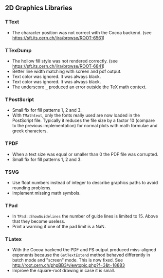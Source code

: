 ## 2D Graphics Libraries

### TText

- The character position was not correct with the Cocoa backend.
  (see https://sft.its.cern.ch/jira/browse/ROOT-6561)

### TTexDump

- The hollow fill style was not rendered correctly.
  (see https://sft.its.cern.ch/jira/browse/ROOT-6841)
- Better line width matching with screen and pdf output.
- Text color was ignored. It was always black.
- Text color was ignored. It was always black.
- The underscore `_` produced an error outside the TeX math context.

### TPostScript

- Small fix for fill patterns 1, 2 and 3.
- With `TMathtext`, only the fonts really used are now loaded in the PostScript
  file. Typically it reduces the file size by a factor 10 (compare to the previous
  implementation) for normal plots with math formulae and greek characters.

### TPDF

- When a text size was equal or smaller than 0 the PDF file was corrupted.
- Small fix for fill patterns 1, 2 and 3.

### TSVG

- Use float numbers instead of integer to describe graphics paths to avoid
  rounding problems.
- Implement missing math symbols.

### TPad

- In `TPad::ShowGuidelines` the number of guide lines is limited to 15. Above
  that they become useless.
- Print a warning if one of the pad limit is a NaN.

### TLatex

- With the Cocoa backend the PDF and PS output produced miss-aligned exponents
  because the `GetTextExtend` method behaved differently in batch mode and "screen"
  mode. This is now fixed. See http://root.cern.ch/phpBB3/viewtopic.php?f=3&t=18883
- Improve the square-root drawing in case it is small.
